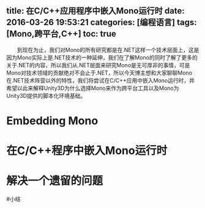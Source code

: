 title: 在C/C++应用程序中嵌入Mono运行时
date: 2016-03-26 19:53:21
categories: [编程语言]
tags: [Mono,跨平台,C++]
toc: true
---
&emsp;&emsp;到现在为止，我们对Mono的所有研究都是在.NET这样一个技术层面上，这是因为Mono实际上是.NET技术的一种延伸，我们在了解Mono的同时了解了更多的关于.NET的内容，所以我们从.NET层面来研究Mono是无可厚非的事情，可是Mono对技术领域的贡献绝对不会止于.NET，所以今天博主想和大家聊聊Mono在.NET技术阵营以外的特性，我们将尝试在C/C++应用中嵌入Mono运行时，并希望以此来解释Unity3D为什么选择Mono来作为跨平台工具以及Mono为Unity3D提供的脚本化环境基础。

# Embedding Mono

# 在C/C++程序中嵌入Mono运行时

# 解决一个遗留的问题

#小结